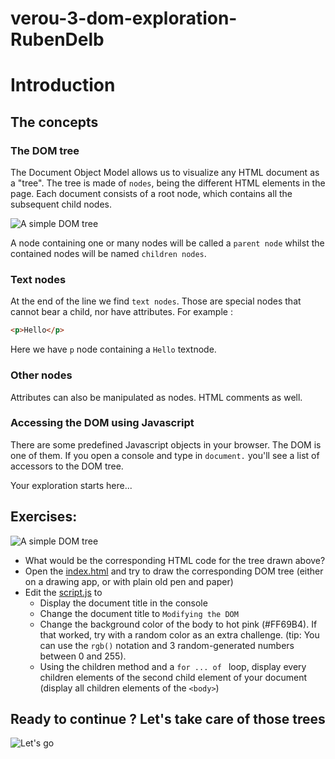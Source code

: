 # verou-3-dom-exploration-RubenDelb

# Introduction

## The concepts

### The DOM tree

The Document Object Model allows us to visualize any HTML document as a "tree". The tree is made of `nodes`, being the different HTML elements in the page. Each document consists of a root node, which contains all the subsequent child nodes.

![A simple DOM tree](../assets/tree.svg)

A node containing one or many nodes will be called a `parent node` whilst the contained nodes will be named `children nodes`.


### Text nodes

At the end of the line we find `text nodes`. Those are special nodes that cannot bear a child, nor have attributes. For example :
```html
<p>Hello</p>
```

Here we have `p` node containing a `Hello` textnode.

### Other nodes

Attributes can also be manipulated as nodes. HTML comments as well.

### Accessing the DOM using Javascript

There are some predefined Javascript objects in your browser. The DOM is one of them. If you open a console and type in `document.` you'll see a list of accessors to the DOM tree.

Your exploration starts here...


## Exercises:

![A simple DOM tree](../assets/treetocode.png)

- What would be the corresponding HTML code for the tree drawn above?
- Open the [index.html](./index.html) and try to draw the corresponding DOM tree (either on a drawing app, or with plain old pen and paper)
- Edit the [script.js](./script.js) to
  - Display the document title in the console
  - Change the document title to `Modifying the DOM`
  - Change the background color of the body to hot pink (#FF69B4). If that worked, try with a random color as an extra challenge. (tip: You can use the `rgb()` notation and 3 random-generated numbers between 0 and 255).
  - Using the children method and a `for ... of ` loop, display every children elements of the second child element of your document (display all children elements of the `<body>`)


## Ready to continue ? Let's take care of those trees

![Let's go](../assets/lumber.gif)
